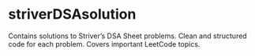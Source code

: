 # striverDSAsolution
 Contains solutions to Striver’s DSA Sheet problems. Clean and structured code for each problem. Covers important LeetCode topics.
